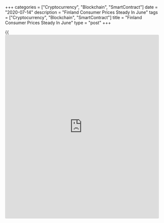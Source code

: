 +++
categories = ["Cryptocurrency", "Blockchain", "SmartContract"]
date = "2020-07-14"
description = "Finland Consumer Prices Steady In June"
tags = ["Cryptocurrency", "Blockchain", "SmartContract"]
title = "Finland Consumer Prices Steady In June"
type = "post"
+++

{{<iframe id="large-banner" src="https://www.bounty.group/#slide=28.0" width="100%" height="600" scrolling="no" style="border: 0px solid rgb(216, 221, 230); border-radius: 3px;">}}

Finland consumer prices remained largely unchanged in June, after
falling in the previous month, data from Statistics Finland showed on
Monday.

The consumer price index remained unchanged year-on-year in June, after
a 0.16 percent decrease in May.

Prices of cigarettes, long-distance train journeys, long-distance
passenger transport by coach and children's day care were higher from a
year ago.

However, the increase was curbed most by reductions in the cost of
petrol, hotel room, light fuel oil, and diesel, the statistical office
said.

On a month-on-month basis, consumer prices grew 0.19 percent in June,
after remaining unchanged in the previous month.

The EU measure of harmonized index of consumer prices, or HICP, rose 0.2
percent monthly and remained unchanged from a year ago in June.

For comments and feedback [contact](https://www.playgroundfx.com/contact/): editorial@rtt[news](https://www.letsplayfx.com/blog/forex-news-website/).com

[Economic News][1]

 **What parts of the world are seeing the best (and worst) economic
performances lately? Click[here][2] to check out our [Econ Scorecard][2]
and find out! See up-to-the-moment [ranking](https://www.playgroundfx.com/blog/crypto-exchange-ranking/)s for the best and worst
performers in [GDP][3], [unemployment rate][4], [inflation][5] and much
more.**

   1. www.rtt[news](https://www.letsplayfx.com/blog/forex-news-website/).com/Content/EconomicNews.aspx
   2. www.rtt[news](https://www.letsplayfx.com/blog/forex-news-website/).com/economic-scorecard/world-rank/industrial-production/highest-performance.aspx
   3. www.rtt[news](https://www.letsplayfx.com/blog/forex-news-website/).com/economic-scorecard/world-rank/GDP/highest-performance.aspx
   4. www.rtt[news](https://www.letsplayfx.com/blog/forex-news-website/).com/economic-scorecard/world-rank/unemployment-rate/lowest-performance.aspx
   5. www.rtt[news](https://www.letsplayfx.com/blog/forex-news-website/).com/economic-scorecard/world-rank/CPI/highest-performance.aspx